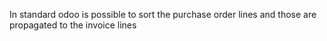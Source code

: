 In standard odoo is possible to sort the purchase order lines and those
are propagated to the invoice lines
